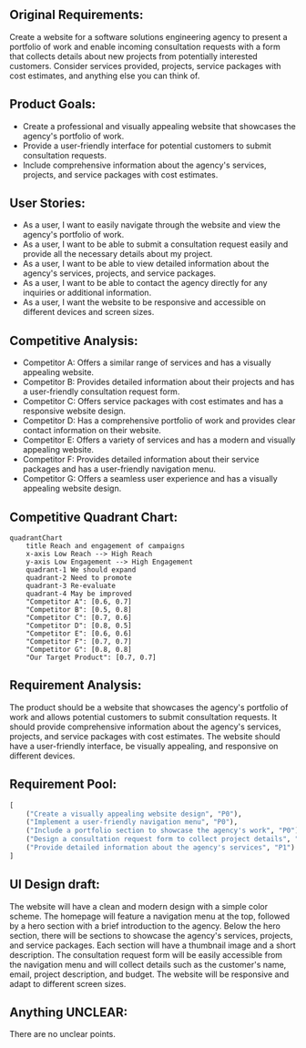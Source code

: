 ## Original Requirements:
Create a website for a software solutions engineering agency to present a portfolio of work and enable incoming consultation requests with a form that collects details about new projects from potentially interested customers. Consider services provided, projects, service packages with cost estimates, and anything else you can think of.

## Product Goals:
- Create a professional and visually appealing website that showcases the agency's portfolio of work.
- Provide a user-friendly interface for potential customers to submit consultation requests.
- Include comprehensive information about the agency's services, projects, and service packages with cost estimates.

## User Stories:
- As a user, I want to easily navigate through the website and view the agency's portfolio of work.
- As a user, I want to be able to submit a consultation request easily and provide all the necessary details about my project.
- As a user, I want to be able to view detailed information about the agency's services, projects, and service packages.
- As a user, I want to be able to contact the agency directly for any inquiries or additional information.
- As a user, I want the website to be responsive and accessible on different devices and screen sizes.

## Competitive Analysis:
- Competitor A: Offers a similar range of services and has a visually appealing website.
- Competitor B: Provides detailed information about their projects and has a user-friendly consultation request form.
- Competitor C: Offers service packages with cost estimates and has a responsive website design.
- Competitor D: Has a comprehensive portfolio of work and provides clear contact information on their website.
- Competitor E: Offers a variety of services and has a modern and visually appealing website.
- Competitor F: Provides detailed information about their service packages and has a user-friendly navigation menu.
- Competitor G: Offers a seamless user experience and has a visually appealing website design.

## Competitive Quadrant Chart:
```mermaid
quadrantChart
    title Reach and engagement of campaigns
    x-axis Low Reach --> High Reach
    y-axis Low Engagement --> High Engagement
    quadrant-1 We should expand
    quadrant-2 Need to promote
    quadrant-3 Re-evaluate
    quadrant-4 May be improved
    "Competitor A": [0.6, 0.7]
    "Competitor B": [0.5, 0.8]
    "Competitor C": [0.7, 0.6]
    "Competitor D": [0.8, 0.5]
    "Competitor E": [0.6, 0.6]
    "Competitor F": [0.7, 0.7]
    "Competitor G": [0.8, 0.8]
    "Our Target Product": [0.7, 0.7]
```

## Requirement Analysis:
The product should be a website that showcases the agency's portfolio of work and allows potential customers to submit consultation requests. It should provide comprehensive information about the agency's services, projects, and service packages with cost estimates. The website should have a user-friendly interface, be visually appealing, and responsive on different devices.

## Requirement Pool:
```python
[
    ("Create a visually appealing website design", "P0"),
    ("Implement a user-friendly navigation menu", "P0"),
    ("Include a portfolio section to showcase the agency's work", "P0"),
    ("Design a consultation request form to collect project details", "P0"),
    ("Provide detailed information about the agency's services", "P1")
]
```

## UI Design draft:
The website will have a clean and modern design with a simple color scheme. The homepage will feature a navigation menu at the top, followed by a hero section with a brief introduction to the agency. Below the hero section, there will be sections to showcase the agency's services, projects, and service packages. Each section will have a thumbnail image and a short description. The consultation request form will be easily accessible from the navigation menu and will collect details such as the customer's name, email, project description, and budget. The website will be responsive and adapt to different screen sizes.

## Anything UNCLEAR:
There are no unclear points.